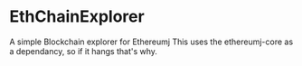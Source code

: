 # EthChainExplorer
A simple Blockchain explorer for Ethereumj
This uses the ethereumj-core as a dependancy, so if it hangs that's why.
